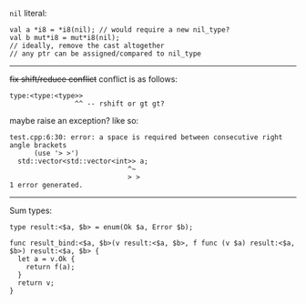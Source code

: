 `nil` literal:
```
val a *i8 = *i8(nil); // would require a new nil_type?
val b mut*i8 = mut*i8(nil);
// ideally, remove the cast altogether
// any ptr can be assigned/compared to nil_type
```

---

~~fix shift/reduce conflict~~ conflict is as follows:
```
type:<type:<type>>
                ^^ -- rshift or gt gt?
```
maybe raise an exception? like so:
```
test.cpp:6:30: error: a space is required between consecutive right angle brackets
      (use '> >')
  std::vector<std::vector<int>> a;
                             ^~
                             > >
1 error generated.
```

---

Sum types:
```
type result:<$a, $b> = enum(Ok $a, Error $b);

func result_bind:<$a, $b>(v result:<$a, $b>, f func (v $a) result:<$a, $b>) result:<$a, $b> {
  let a = v.Ok {
    return f(a);
  }
  return v;
}
```
